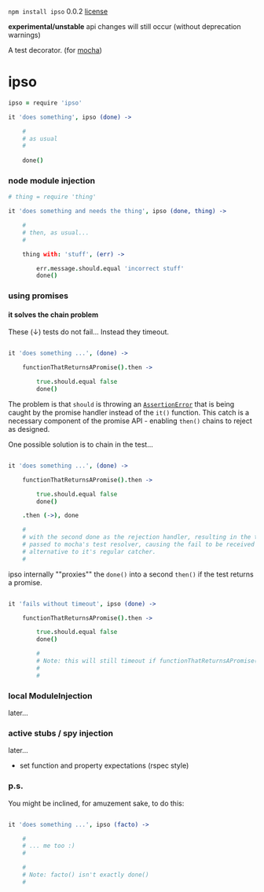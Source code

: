 `npm install ipso` 0.0.2 [license](./license)

**experimental/unstable** api changes will still occur (without deprecation warnings)

A test decorator. (for [mocha](https://github.com/visionmedia/mocha))


ipso
====

```coffee
ipso = require 'ipso'

it 'does something', ipso (done) -> 

    #
    # as usual
    #
    
    done()

```

### node module injection

```coffee
# thing = require 'thing'

it 'does something and needs the thing', ipso (done, thing) -> 

    #
    # then, as usual...
    #

    thing with: 'stuff', (err) -> 

        err.message.should.equal 'incorrect stuff'
        done()

```


### using promises

#### it solves the chain problem

These (↓) tests do not fail... Instead they timeout.

```coffee

it 'does something ...', (done) -> 

    functionThatReturnsAPromise().then -> 

        true.should.equal false
        done()

```

The problem is that `should` is throwing an [`AssertionError`](http://nodejs.org/api/assert.html) that is being caught by the promise handler instead of the `it()` function. This catch is a necessary component of the promise API - enabling `then()` chains to reject as designed.

One possible solution is to chain in the test...

```coffee

it 'does something ...', (done) -> 

    functionThatReturnsAPromise().then -> 

        true.should.equal false
        done()

    .then (->), done

    #
    # with the second done as the rejection handler, resulting in the throw being
    # passed to mocha's test resolver, causing the fail to be received by that 
    # alternative to it's regular catcher.
    #

```

ipso internally ""proxies"" the `done()` into a second `then()` if the test returns a promise.

```coffee

it 'fails without timeout', ipso (done) -> 

    functionThatReturnsAPromise().then -> 

        true.should.equal false
        done()

        #
        # Note: this will still timeout if functionThatReturnsAPromise() rejects 
        # 
        #

```

### local ModuleInjection 

later...


### active stubs / spy injection

later...

* set function and property expectations (rspec style)


### p.s. 

You might be inclined, for amuzement sake, to do this: 

```coffee

it 'does something ...', ipso (facto) -> 

    #
    # ... me too :)
    # 

    # 
    # Note: facto() isn't exactly done()
    #

```
